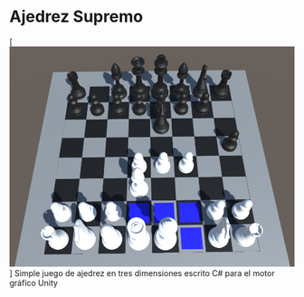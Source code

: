 # Ajedrez Supremo
[![Captura de pantalla](/captura_del_juego.png)]
Simple juego de ajedrez en tres dimensiones escrito C# para el motor gráfico Unity
